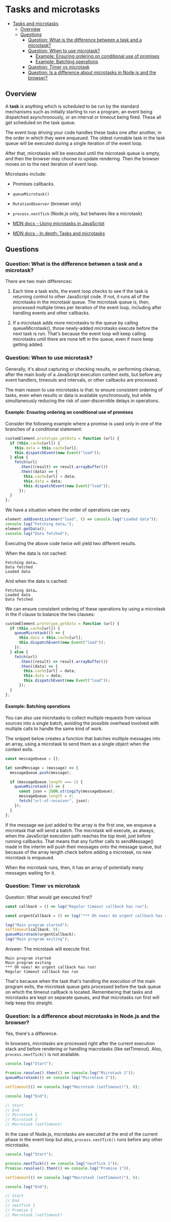 # Tasks and microtasks

- [Tasks and microtasks](#tasks-and-microtasks)
  - [Overview](#overview)
  - [Questions](#questions)
    - [Question: What is the difference between a task and a microtask?](#question-what-is-the-difference-between-a-task-and-a-microtask)
    - [Question: When to use microtask?](#question-when-to-use-microtask)
      - [Example: Ensuring ordering on conditional use of promises](#example-ensuring-ordering-on-conditional-use-of-promises)
      - [Example: Batching operations](#example-batching-operations)
    - [Question: Timer vs microtask](#question-timer-vs-microtask)
    - [Question: Is a difference about microtasks in Node.js and the browser?](#question-is-a-difference-about-microtasks-in-nodejs-and-the-browser)

## Overview

A __task__ is anything which is scheduled to be run by the standard mechanisms such as initially starting to run a program, an event being dispatched asynchronously, or an interval or timeout being fired. These all get scheduled on the task queue.

The event loop driving your code handles these tasks one after another, in the order in which they were enqueued. The oldest runnable task in the task queue will be executed during a single iteration of the event loop.

After that, microtasks will be executed until the microtask queue is empty, and then the browser may choose to update rendering. Then the browser moves on to the next iteration of event loop.

Microtasks include:

- Promises callbacks.
- `queueMicrotask()`
- `MutationObserver` (browser only)
- `process.nextTick` (Node.js only, but behaves like a microtask)

- [MDN docs - Using microtasks in JavaScript](https://developer.mozilla.org/en-US/docs/Web/API/HTML_DOM_API/Microtask_guide#tasks_vs._microtasks)
- [MDN docs - In depth: Tasks and microtasks](https://developer.mozilla.org/en-US/docs/Web/API/HTML_DOM_API/Microtask_guide/In_depth)

## Questions

### Question: What is the difference between a task and a microtask?

There are two main differences:

1. Each time a task exits, the event loop checks to see if the task is returning control to other JavaScript code. If not, it runs all of the microtasks in the microtask queue. The microtask queue is, then, processed multiple times per iteration of the event loop, including after handling events and other callbacks.

2. If a microtask adds more microtasks to the queue by calling queueMicrotask(), those newly-added microtasks execute before the next task is run. That's because the event loop will keep calling microtasks until there are none left in the queue, even if more keep getting added.

### Question: When to use microtask?

Generally, it's about capturing or checking results, or performing cleanup, after the main body of a JavaScript execution context exits, but before any event handlers, timeouts and intervals, or other callbacks are processed.

The main reason to use microtasks is that: to ensure consistent ordering of tasks, even when results or data is available synchronously, but while simultaneously reducing the risk of user-discernible delays in operations.

#### Example: Ensuring ordering on conditional use of promises

Consider the following example where a promise is used only in one of the branches of a conditional statement:

```js
customElement.prototype.getData = function (url) {
  if (this.cache[url]) {
    this.data = this.cache[url];
    this.dispatchEvent(new Event("load"));
  } else {
    fetch(url)
      .then((result) => result.arrayBuffer())
      .then((data) => {
        this.cache[url] = data;
        this.data = data;
        this.dispatchEvent(new Event("load"));
      });
  }
};
```

We have a situation where the order of operations can vary.

```js
element.addEventListener("load", () => console.log("Loaded data"));
console.log("Fetching data…");
element.getData();
console.log("Data fetched");
```

Executing the above code twice will yield two different results.

When the data is not cached:

```text
Fetching data…
Data fetched
Loaded data
```

And when the data is cached:

```text
Fetching data…
Loaded data
Data fetched
```

We can ensure consistent ordering of these operations by using a microtask in the if clause to balance the two clauses:

```js
customElement.prototype.getData = function (url) {
  if (this.cache[url]) {
    queueMicrotask(() => {
      this.data = this.cache[url];
      this.dispatchEvent(new Event("load"));
    });
  } else {
    fetch(url)
      .then((result) => result.arrayBuffer())
      .then((data) => {
        this.cache[url] = data;
        this.data = data;
        this.dispatchEvent(new Event("load"));
      });
  }
};
```

#### Example: Batching operations

You can also use microtasks to collect multiple requests from various sources into a single batch, avoiding the possible overhead involved with multiple calls to handle the same kind of work.

The snippet below creates a function that batches multiple messages into an array, using a microtask to send them as a single object when the context exits.

```js
const messageQueue = [];

let sendMessage = (message) => {
  messageQueue.push(message);

  if (messageQueue.length === 1) {
    queueMicrotask(() => {
      const json = JSON.stringify(messageQueue);
      messageQueue.length = 0;
      fetch("url-of-receiver", json);
    });
  }
};
```

If the message we just added to the array is the first one, we enqueue a microtask that will send a batch. The microtask will execute, as always, when the JavaScript execution path reaches the top level, just before running callbacks. That means that any further calls to sendMessage() made in the interim will push their messages onto the message queue, but because of the array length check before adding a microtask, no new microtask is enqueued.

When the microtask runs, then, it has an array of potentially many messages waiting for it.

### Question: Timer vs microtask

Question: What would get executed first?

```js
const callback = () => log("Regular timeout callback has run");

const urgentCallback = () => log("*** Oh noes! An urgent callback has run!");

log("Main program started");
setTimeout(callback, 0);
queueMicrotask(urgentCallback);
log("Main program exiting");
```

Answer: The microtask will execute first.

```text
Main program started
Main program exiting
*** Oh noes! An urgent callback has run!
Regular timeout callback has run
```

That's because when the task that's handling the execution of the main program exits, the microtask queue gets processed before the task queue on which the timeout callback is located. Remembering that tasks and microtasks are kept on separate queues, and that microtasks run first will help keep this straight.

### Question: Is a difference about microtasks in Node.js and the browser?

Yes, there's a difference.

In browsers, microtasks are processed right after the current execution stack and before rendering or handling macrotasks (like setTimeout). Also, `process.nextTick()` is not available.

```js
console.log("Start");

Promise.resolve().then(() => console.log("Microtask 1"));
queueMicrotask(() => console.log("Microtask 2"));

setTimeout(() => console.log("Macrotask (setTimeout)"), 0);

console.log("End");

// Start
// End
// Microtask 1
// Microtask 2
// Macrotask (setTimeout)
```

In the case of Node.js, microtasks are executed at the end of the current phase in the event loop but also, `process.nextTick()` runs before any other microtasks.

```js
console.log("Start");

process.nextTick(() => console.log("nextTick 1"));
Promise.resolve().then(() => console.log("Promise 1"));

setTimeout(() => console.log("Macrotask (setTimeout)"), 0);

console.log("End");

// Start
// End
// nextTick 1
// Promise 1
// Macrotask (setTimeout)
```
